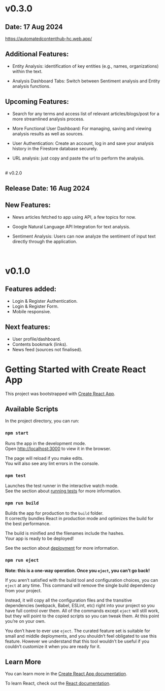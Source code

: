# v0.3.0
## Date: 17 Aug 2024
https://automatedcontenthub-hc.web.app/<br />
## Additional Features:
- Entity Analysis: identification of key entities (e.g., names, organizations) within the text.

- Analysis Dashboard Tabs: Switch between Sentiment analysis and Entity analysis functions.

## Upcoming Features:
- Search for any terms and access list of relevant articles/blogs/post for a more streamlined analysis process. 

- More Functional User Dashboard: For managing, saving and viewing analysis results as well as sources.

- User Authentication: Create an account, log in and save your analysis history in the Firestore database securely.

- URL analysis: just copy and paste the url to perform the analysis.
<br />
# v0.2.0

## Release Date: 16 Aug 2024

## New Features:
- News articles fetched to app using API, a few topics for now.

- Google Natural Language API Integration for text analysis.

- Sentiment Analysis: Users can now analyze the sentiment of input text directly through the application.

<br />

# v0.1.0

## Features added:
- Login & Register Authentication.
- Login & Register Form.
- Mobile responsive.
  
## Next features:
- User profile/dashboard.
- Contents bookmark (links).
- News feed (sources not finalised).

# Getting Started with Create React App

This project was bootstrapped with [Create React App](https://github.com/facebook/create-react-app).

## Available Scripts

In the project directory, you can run:

### `npm start`

Runs the app in the development mode.\
Open [http://localhost:3000](http://localhost:3000) to view it in the browser.

The page will reload if you make edits.\
You will also see any lint errors in the console.

### `npm test`

Launches the test runner in the interactive watch mode.\
See the section about [running tests](https://facebook.github.io/create-react-app/docs/running-tests) for more information.

### `npm run build`

Builds the app for production to the `build` folder.\
It correctly bundles React in production mode and optimizes the build for the best performance.

The build is minified and the filenames include the hashes.\
Your app is ready to be deployed!

See the section about [deployment](https://facebook.github.io/create-react-app/docs/deployment) for more information.

### `npm run eject`

**Note: this is a one-way operation. Once you `eject`, you can’t go back!**

If you aren’t satisfied with the build tool and configuration choices, you can `eject` at any time. This command will remove the single build dependency from your project.

Instead, it will copy all the configuration files and the transitive dependencies (webpack, Babel, ESLint, etc) right into your project so you have full control over them. All of the commands except `eject` will still work, but they will point to the copied scripts so you can tweak them. At this point you’re on your own.

You don’t have to ever use `eject`. The curated feature set is suitable for small and middle deployments, and you shouldn’t feel obligated to use this feature. However we understand that this tool wouldn’t be useful if you couldn’t customize it when you are ready for it.

## Learn More

You can learn more in the [Create React App documentation](https://facebook.github.io/create-react-app/docs/getting-started).

To learn React, check out the [React documentation](https://reactjs.org/).
